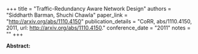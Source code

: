 +++
title = "Traffic-Redundancy Aware Network Design"
authors = "Siddharth Barman, Shuchi Chawla"
paper_link = "http://arxiv.org/abs/1110.4150"
publication_details = "CoRR, abs/1110.4150, 2011, url: <a href='http://arxiv.org/abs/1110.4150' target='_blank'>http://arxiv.org/abs/1110.4150</a>."
conference_date = "2011"
notes = ""
+++

<b>Abstract:</b>
